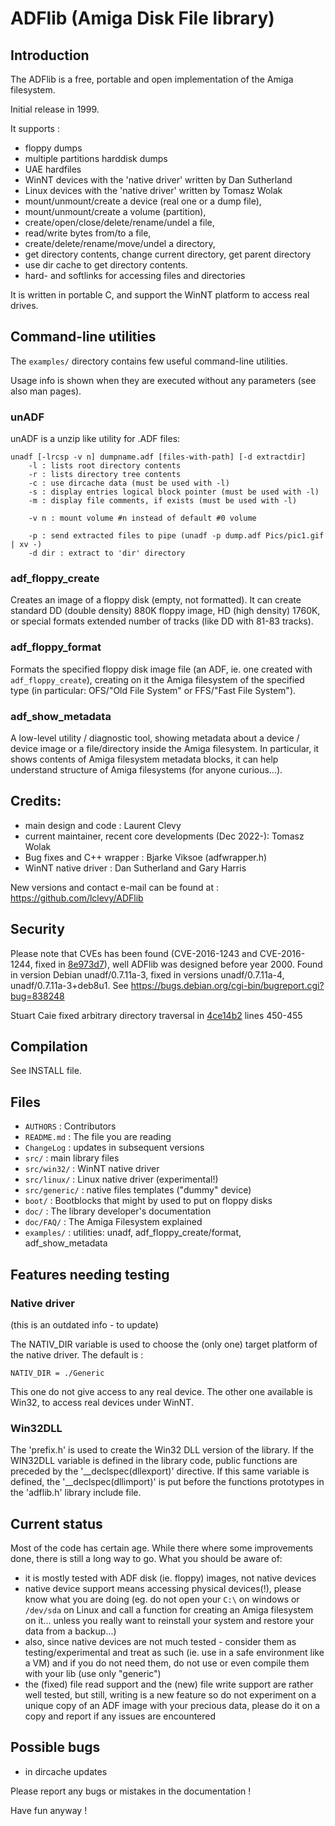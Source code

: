 # ADFlib (Amiga Disk File library)

## Introduction

The ADFlib is a free, portable and open implementation of the Amiga filesystem.

Initial release in 1999.

It supports :
- floppy dumps
- multiple partitions harddisk dumps
- UAE hardfiles
- WinNT devices with the 'native driver' written by Dan Sutherland
- Linux devices with the 'native driver' written by Tomasz Wolak
- mount/unmount/create a device (real one or a dump file),
- mount/unmount/create a volume (partition),
- create/open/close/delete/rename/undel a file,
- read/write bytes from/to a file,
- create/delete/rename/move/undel a directory,
- get directory contents, change current directory, get parent directory
- use dir cache to get directory contents.
- hard- and softlinks for accessing files and directories

It is written in portable C, and support the WinNT platform to access real drives.


## Command-line utilities

The `examples/` directory contains few useful command-line utilities.

Usage info is shown when they are executed without any parameters (see also man pages).


### unADF

unADF is a unzip like utility for .ADF files:

```
unadf [-lrcsp -v n] dumpname.adf [files-with-path] [-d extractdir]
    -l : lists root directory contents
    -r : lists directory tree contents
    -c : use dircache data (must be used with -l)
    -s : display entries logical block pointer (must be used with -l)
    -m : display file comments, if exists (must be used with -l)

    -v n : mount volume #n instead of default #0 volume

    -p : send extracted files to pipe (unadf -p dump.adf Pics/pic1.gif | xv -)
    -d dir : extract to 'dir' directory
```

### adf_floppy_create

Creates an image of a floppy disk (empty, not formatted). It can create
standard DD (double density) 880K floppy image, HD (high density) 1760K, or
special formats extended number of tracks (like DD with 81-83 tracks).

### adf_floppy_format

Formats the specified floppy disk image file (an ADF, ie. one created with
`adf_floppy_create`), creating on it the Amiga filesystem of the specified
type (in particular: OFS/"Old File System" or FFS/"Fast File System").


### adf_show_metadata

A low-level utility / diagnostic tool, showing metadata about a device / device
image or a file/directory inside the Amiga filesystem. In particular, it shows
contents of Amiga filesystem metadata blocks, it can help understand structure
of Amiga filesystems (for anyone curious...).


## Credits:

- main design and code : Laurent Clevy
- current maintainer, recent core developments (Dec 2022-): Tomasz Wolak
- Bug fixes and C++ wrapper : Bjarke Viksoe (adfwrapper.h)
- WinNT native driver : Dan Sutherland and Gary Harris


New versions and contact e-mail can be found at : https://github.com/lclevy/ADFlib

## Security

Please note that CVEs has been found (CVE-2016-1243 and CVE-2016-1244, fixed in [8e973d7](https://github.com/lclevy/ADFlib/commit/8e973d7b894552c3a3de0ccd2d1e9cb0b8e618dd)), well ADFlib was designed before year 2000. Found in version Debian unadf/0.7.11a-3, fixed in versions unadf/0.7.11a-4, unadf/0.7.11a-3+deb8u1. See https://bugs.debian.org/cgi-bin/bugreport.cgi?bug=838248

Stuart Caie fixed arbitrary directory traversal in [4ce14b2](https://github.com/lclevy/ADFlib/commit/4ce14b2a8b6db84954cf9705459eafebabecf3e4) lines 450-455


## Compilation

See INSTALL file.


## Files

- `AUTHORS` : Contributors
- `README.md` : The file you are reading
- `ChangeLog` : updates in subsequent versions
- `src/` :	main library files
- `src/win32/` : WinNT native driver
- `src/linux/` : Linux native driver (experimental!)
- `src/generic/` : native files templates ("dummy" device)
- `boot/` :	Bootblocks that might by used to put on floppy disks
- `doc/` :	The library developer's documentation
- `doc/FAQ/` : The Amiga Filesystem explained
- `examples/` :	utilities: unadf, adf_floppy_create/format, adf_show_metadata


## Features needing testing

### Native driver

(this is an outdated info - to update)

The NATIV_DIR variable is used to choose the (only one) target platform
of the native driver. The default is :
```
NATIV_DIR = ./Generic
```
This one do not give access to any real device. The other one available is
Win32, to access real devices under WinNT.


### Win32DLL

The 'prefix.h' is used to create the Win32 DLL version of the library.
If the WIN32DLL variable is defined in the library code, public functions
are preceded by the '__declspec(dllexport)' directive. If this same
variable is defined, the '__declspec(dllimport)' is put before the functions
prototypes in the 'adflib.h' library include file.


## Current status
Most of the code has certain age. While there where some improvements done,
there is still a long way to go. What you should be aware of:
- it is mostly tested with ADF disk (ie. floppy) images, not native devices
- native device support means accessing physical devices(!), please know what
  you are doing (eg. do not open your `C:\` on windows or `/dev/sda` on Linux
  and call a function for creating an Amiga filesystem on it... unless you
  really want to reinstall your system and restore your data from a backup...)
- also, since native devices are not much tested - consider them as
  testing/experimental and treat as such (ie. use in a safe environment like
  a VM) and if you do not need them, do not use or even compile them with your
  lib (use only "generic")
- the (fixed) file read support and the (new) file write support are rather
  well tested, but still, writing is a new feature so do not experiment on
  a unique copy of an ADF image with your precious data, please do it on a copy
  and report if any issues are encountered

## Possible bugs

- in dircache updates

Please report any bugs or mistakes in the documentation !


Have fun anyway !
